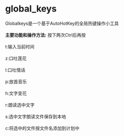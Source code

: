 # global_keys
Globalkeys是一个基于AutoHotKey的全局热键操作小工具</br></br>
<b>主要功能和操作方法:</b>
按下两次Ctrl后再按</br></br>
t:输入当前时间</br></br>
z:口吐莲花</br></br>
l:口吐情话</br></br>
p:放首音乐</br></br>
h:文字变花</br></br>
r:朗读选中文字</br></br>
s:选中文字朗读文件保存到本地</br></br>
c:将选中的文件按文件名添加到计划中</br></br>

